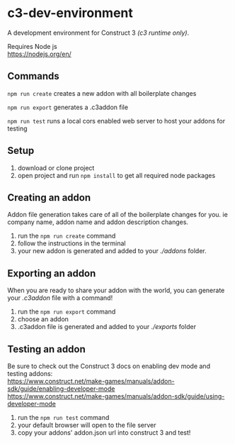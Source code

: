 # c3-dev-environment
A development environment for Construct 3 *(c3 runtime only)*.

Requires Node js \
https://nodejs.org/en/

## Commands
`npm run create` creates a new addon with all boilerplate changes

`npm run export` generates a .c3addon file

`npm run test` runs a local cors enabled web server to host your addons for testing

## Setup
1. download or clone project
2. open project and run `npm install` to get all required node packages

## Creating an addon
Addon file generation takes care of all of the boilerplate changes for you. ie company name, addon name and addon description changes.

1. run the `npm run create` command
2. follow the instructions in the terminal
3. your new addon is generated and added to your *./addons* folder.

## Exporting an addon
When you are ready to share your addon with the world, you can generate your *.c3addon* file with a command!

1. run the `npm run export` command
2. choose an addon
3. .c3addon file is generated and added to your *./exports* folder

## Testing an addon
Be sure to check out the Construct 3 docs on enabling dev mode and testing addons: \
https://www.construct.net/make-games/manuals/addon-sdk/guide/enabling-developer-mode \
https://www.construct.net/make-games/manuals/addon-sdk/guide/using-developer-mode


1. run the `npm run test` command
2. your default browser will open to the file server
3. copy your addons' addon.json url into construct 3 and test!
